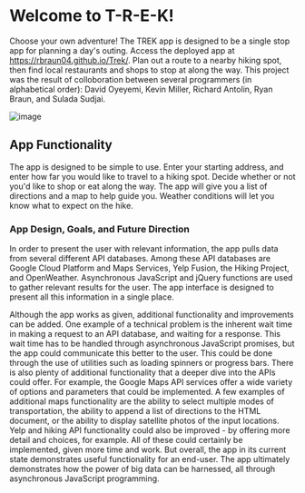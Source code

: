 # Welcome to T-R-E-K!

Choose your own adventure! The TREK app is designed to be a single stop app for planning a day's outing. Access the deployed app at https://rbraun04.github.io/Trek/. Plan out a route to a nearby hiking spot, then find local restaurants and shops to stop at along the way. This project was the result of colloboration between several programmers (in alphabetical order): David Oyeyemi, Kevin Miller, Richard Antolin, Ryan Braun, and Sulada Sudjai.

![image](https://user-images.githubusercontent.com/64618290/89943408-019efb00-dbd3-11ea-89dc-e987c4a44b6d.png)

## App Functionality

The app is designed to be simple to use. Enter your starting address, and enter how far you would like to travel to a hiking spot. Decide whether or not you'd like to shop or eat along the way. The app will give you a list of directions and a map to help guide you. Weather conditions will let you know what to expect on the hike.

### App Design, Goals, and Future Direction

In order to present the user with relevant information, the app pulls data from several different API databases. Among these API databases are Google Cloud Platform and Maps Services, Yelp Fusion, the Hiking Project, and OpenWeather. Asynchronous JavaScript and jQuery functions are used to gather relevant results for the user. The app interface is designed to present all this information in a single place.

Although the app works as given, additional functionality and improvements can be added. One example of a technical problem is the inherent wait time in making a request to an API database, and waiting for a response. This wait time has to be handled through asynchronous JavaScript promises, but the app could communicate this better to the user. This could be done through the use of utilities such as loading spinners or progress bars. There is also plenty of additional functionality that a deeper dive into the APIs could offer. For example, the Google Maps API services offer a wide variety of options and parameters that could be implemented. A few examples of additional maps functionality are the ability to select multiple modes of transportation, the ability to append a list of directions to the HTML document, or the ability to display satellite photos of the input locations. Yelp and hiking API functionality could also be improved - by offering more detail and choices, for example. All of these could certainly be implemented, given more time and work. But overall, the app in its current state demonstrates useful functionality for an end-user. The app ultimately demonstrates how the power of big data can be harnessed, all through asynchronous JavaScript programming.
